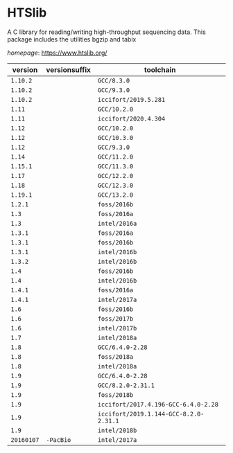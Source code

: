 # HTSlib

A C library for reading/writing high-throughput sequencing data.  This package includes the utilities bgzip and tabix

*homepage*: <https://www.htslib.org/>

version | versionsuffix | toolchain
--------|---------------|----------
``1.10.2`` |  | ``GCC/8.3.0``
``1.10.2`` |  | ``GCC/9.3.0``
``1.10.2`` |  | ``iccifort/2019.5.281``
``1.11`` |  | ``GCC/10.2.0``
``1.11`` |  | ``iccifort/2020.4.304``
``1.12`` |  | ``GCC/10.2.0``
``1.12`` |  | ``GCC/10.3.0``
``1.12`` |  | ``GCC/9.3.0``
``1.14`` |  | ``GCC/11.2.0``
``1.15.1`` |  | ``GCC/11.3.0``
``1.17`` |  | ``GCC/12.2.0``
``1.18`` |  | ``GCC/12.3.0``
``1.19.1`` |  | ``GCC/13.2.0``
``1.2.1`` |  | ``foss/2016b``
``1.3`` |  | ``foss/2016a``
``1.3`` |  | ``intel/2016a``
``1.3.1`` |  | ``foss/2016a``
``1.3.1`` |  | ``foss/2016b``
``1.3.1`` |  | ``intel/2016b``
``1.3.2`` |  | ``intel/2016b``
``1.4`` |  | ``foss/2016b``
``1.4`` |  | ``intel/2016b``
``1.4.1`` |  | ``foss/2016a``
``1.4.1`` |  | ``intel/2017a``
``1.6`` |  | ``foss/2016b``
``1.6`` |  | ``foss/2017b``
``1.6`` |  | ``intel/2017b``
``1.7`` |  | ``intel/2018a``
``1.8`` |  | ``GCC/6.4.0-2.28``
``1.8`` |  | ``foss/2018a``
``1.8`` |  | ``intel/2018a``
``1.9`` |  | ``GCC/6.4.0-2.28``
``1.9`` |  | ``GCC/8.2.0-2.31.1``
``1.9`` |  | ``foss/2018b``
``1.9`` |  | ``iccifort/2017.4.196-GCC-6.4.0-2.28``
``1.9`` |  | ``iccifort/2019.1.144-GCC-8.2.0-2.31.1``
``1.9`` |  | ``intel/2018b``
``20160107`` | ``-PacBio`` | ``intel/2017a``
